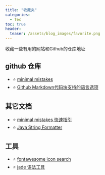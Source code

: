 ```yaml
---
title: "收藏夹"
categories:
  - Tec
toc: true
header:
  teaser: /assets/blog_images/favorite.png
---
```

收藏一些有用的网站和Github的仓库地址

## github 仓库
 * ⭐️ [minimal mistakes](https://github.com/mmistakes/minimal-mistakes)
 * ⭐️ [Github Markdown代码块支持的语言选项](https://github.com/github/linguist/blob/master/lib/linguist/languages.yml)


## 其它文档
 * ⭐️ [minimal mistakes 快速指引](https://mmistakes.github.io/minimal-mistakes/docs/quick-start-guide/)
  * ⭐️ [Java String Formatter](https://docs.oracle.com/javase/8/docs/api/java/util/Formatter.html)

## 工具
 * ⭐️ [fontawesome icon search](https://fontawesome.com/icons?d=gallery) 
 * ⭐️ [jade 语法工具](http://naltatis.github.io/jade-syntax-docs/)